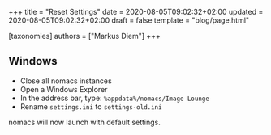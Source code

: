 +++
title = "Reset Settings"
date = 2020-08-05T09:02:32+02:00
updated = 2020-08-05T09:02:32+02:00
draft = false
template = "blog/page.html"

[taxonomies]
authors = ["Markus Diem"]
+++

## Windows

- Close all nomacs instances
- Open a Windows Explorer
- In the address bar, type: `%appdata%/nomacs/Image Lounge`
- Rename `settings.ini` to `settings-old.ini`

nomacs will now launch with default settings.

